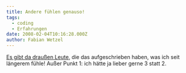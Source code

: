```yaml
---
title: Andere fühlen genauso!
tags:
  - coding
  - Erfahrungen
date: 2008-02-04T10:16:28.000Z
author: Fabian Wetzel
---
```


[Es gibt da drau&#223;en Leute](http://www.codinghorror.com/blog/archives/000666.html), die das aufgeschrieben haben, was ich seit l&#228;ngerem f&#252;hle! Au&#223;er Punkt 1: ich h&#228;tte ja lieber gerne 3 statt 2.


